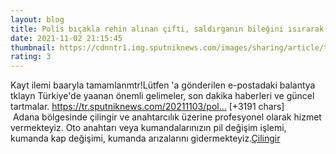 ```yaml
--- 
layout: blog
title: Polis bıçakla rehin alınan çifti, saldırganın bileğini ısırarak kurtardı
date: 2021-11-02 21:15:45
thumbnail: https://cdnntr1.img.sputniknews.com/images/sharing/article/tur/1050424276.jpg?10504243611635887813
rating: 3
---
```

Kayt ilemi baaryla tamamlanmtr!Lütfen 'a gönderilen e-postadaki balantya tklayn
Türkiye'de yaanan önemli gelimeler, son dakika haberleri ve güncel tartmalar.
https://tr.sputniknews.com/20211103/pol… [+3191 chars]</br>&nbsp;Adana bölgesinde çilingir ve anahtarcılık üzerine profesyonel olarak hizmet vermekteyiz. Oto anahtarı veya kumandalarınızın pil değişim işlemi, kumanda kap değişimi, kumanda arızalarını gidermekteyiz.<a href="https://www.cilingiradana.net/">Çilingir</a>